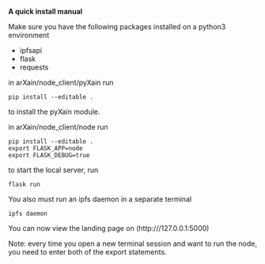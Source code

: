 **A quick install manual**

Make sure you have the following packages installed on a python3 environment
* ipfsapi
* flask
* requests

in arXain/node_client/pyXain run

```
pip install --editable .
```

to install the pyXain module.

in arXain/node_client/node run

```
pip install --editable .
export FLASK_APP=node
export FLASK_DEBUG=true
```

to start the local server, run

```
flask run
```

You also must run an ipfs daemon in a separate terminal

```
ipfs daemon
```

You can now view the landing page on (http:///127.0.0.1:5000)

Note: every time you open a new terminal session and want to run the node, you need to enter both of the export statements.
